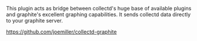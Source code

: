 This plugin acts as bridge between collectd's huge base of 
available plugins and graphite's excellent graphing capabilities. 
It sends collectd data directly to your graphite server.

https://github.com/joemiller/collectd-graphite